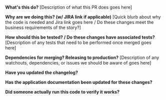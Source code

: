 **What's this do?**
[Description of what this PR does goes here]

**Why are we doing this? (w/ JIRA link if applicable)**
[Quick blurb about why the code is needed and Jira link goes here / Do these changes meet the business requirements of the story?]

**How should this be tested? / Do these changes have associated tests?**
[Description of any tests that need to be performed once merged goes here]

**Dependencies for merging? Releasing to production?**
[Description of any watchouts, dependencies, or issues we should be aware of goes here]

**Have you updated the changelog?**

**Has the application documentation been updated for these changes?**

**Did someone actually run this code to verify it works?**
